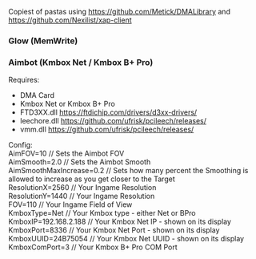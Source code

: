 Copiest of pastas using https://github.com/Metick/DMALibrary and https://github.com/Nexilist/xap-client

### Glow (MemWrite)
### Aimbot (Kmbox Net / Kmbox B+ Pro)

Requires:  
- DMA Card
- Kmbox Net or Kmbox B+ Pro
- FTD3XX.dll https://ftdichip.com/drivers/d3xx-drivers/
- leechore.dll https://github.com/ufrisk/pcileech/releases/
- vmm.dll https://github.com/ufrisk/pcileech/releases/

Config:  
AimFOV=10 // Sets the Aimbot FOV  
AimSmooth=2.0 // Sets the Aimbot Smooth  
AimSmoothMaxIncrease=0.2 // Sets how many percent the Smoothing is allowed to increase as you get closer to the Target  
ResolutionX=2560 // Your Ingame Resolution  
ResolutionY=1440 // Your Ingame Resolution  
FOV=110 // Your Ingame Field of View  
KmboxType=Net // Your Kmbox type - either Net or BPro  
KmboxIP=192.168.2.188 // Your Kmbox Net IP - shown on its display  
KmboxPort=8336 // Your Kmbox Net Port - shown on its display  
KmboxUUID=24B75054 // Your Kmbox Net UUID - shown on its display  
KmboxComPort=3 // Your Kmbox B+ Pro COM Port  
